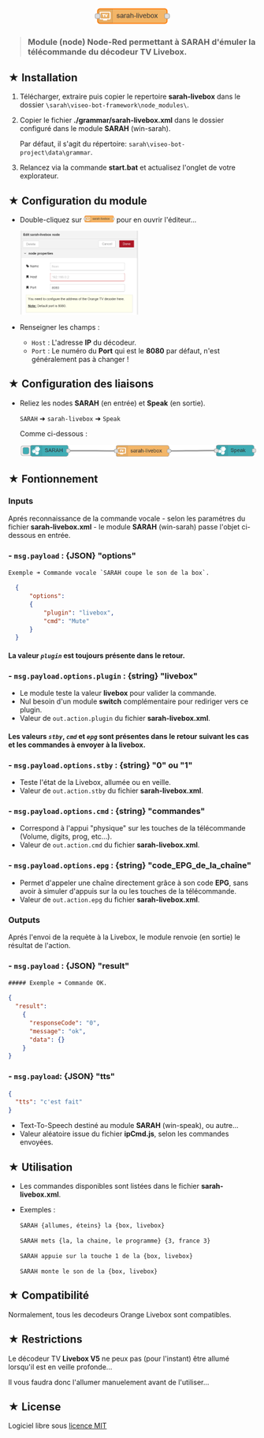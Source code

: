 <p align="center"><img src="./images/liveboxnode.svg" width="30%" height="30%"/></p>

> ### Module (node) Node-Red permettant à **SARAH** d'émuler la télécommande du décodeur TV **Livebox**.

## ★ Installation

1. Télécharger, extraire puis copier le repertoire **sarah-livebox** dans le dossier `\sarah\viseo-bot-framework\node_modules\`.

2. Copier le fichier **./grammar/sarah-livebox.xml** dans le dossier configuré dans le module **SARAH** (win-sarah).

    Par défaut, il s'agit du répertoire: `sarah\viseo-bot-project\data\grammar`.

3. Relancez via la commande **start.bat** et actualisez l'onglet de votre explorateur.

## ★ Configuration du module 

- Double-cliquez sur <img src="./images/liveboxnode.svg" width="13%" height="13%"/> pour en ouvrir l'éditeur...

    <img src="./images/liveboxconfig.PNG" width="50%" height="50%"/>

- Renseigner les champs :

    - <code>Host</code> : L'adresse **IP** du décodeur.
    - <code>Port</code> : Le numéro du **Port** qui est le **8080** par défaut, n'est généralement pas à changer !

## ★ Configuration des liaisons

- Reliez les nodes **SARAH** (en entrée) et **Speak** (en sortie).

    `SARAH` ➜ `sarah-livebox` ➜ `Speak`

    Comme ci-dessous :

    <img src="./images/nodes.PNG"/>

## ★ Fontionnement

### Inputs

Aprés reconnaissance de la commande vocale - selon les paramétres du fichier **sarah-livebox.xml** - le module **SARAH** (win-sarah) passe l'objet ci-dessous en entrée.

### - `msg.payload` : {JSON} **"options"**

    Exemple ➜ Commande vocale `SARAH coupe le son de la box`.

  ``` json
    {
        "options":
        {
            "plugin": "livebox",
            "cmd": "Mute"
        }
    }
  ```

#### La valeur *`plugin`* est toujours présente dans le retour.

### - `msg.payload.options.plugin` : {string} **"livebox"**
  
  - Le module teste la valeur **livebox** pour valider la commande.
  - Nul besoin d'un module **switch** complémentaire pour rediriger vers ce plugin.
  - Valeur de `out.action.plugin` du fichier **sarah-livebox.xml**.

#### Les valeurs *`stby`*, *`cmd`* et *`epg`* sont présentes dans le retour suivant les cas et les commandes à envoyer à la livebox.

### - `msg.payload.options.stby` : {string} **"0"** ou **"1"**

  - Teste l'état de la Livebox, allumée ou en veille.
  - Valeur de `out.action.stby` du fichier **sarah-livebox.xml**.

### - `msg.payload.options.cmd` : {string} **"commandes"**

  - Correspond à l'appui "physique" sur les touches de la télécommande (Volume, digits, prog, etc...).
  - Valeur de `out.action.cmd` du fichier **sarah-livebox.xml**.

### - `msg.payload.options.epg` : {string} **"code\_EPG\_de\_la\_chaîne"**

  - Permet d'appeler une chaîne directement grâce à son code **EPG**, sans avoir à simuler d'appuis sur la ou les touches de la télécommande.
  - Valeur de `out.action.epg` du fichier **sarah-livebox.xml**.

### Outputs

Aprés l'envoi de la requète à la Livebox, le module renvoie (en sortie) le résultat de l'action.

### - `msg.payload` : {JSON} **"result"**

    ##### Exemple ➜ Commande OK.
  
  ``` json
  {
    "result":
      {
        "responseCode": "0",
        "message": "ok",
        "data": {}
      }
  }
  ```

### - `msg.payload`: {JSON} **"tts"**

  ``` json
  {
    "tts": "c'est fait"
  }
  ```
    
  - Text-To-Speech destiné au module **SARAH** (win-speak), ou autre...
  - Valeur aléatoire issue du fichier **ipCmd.js**, selon les commandes envoyées.

## ★ Utilisation

  - Les commandes disponibles sont listées dans le fichier **sarah-livebox.xml**.

  - Exemples :

    ```SARAH {allumes, éteins} la {box, livebox}```

    ```SARAH mets {la, la chaine, le programme} {3, france 3}```

    ```SARAH appuie sur la touche 1 de la {box, livebox}```

    ```SARAH monte le son de la {box, livebox}```

## ★ Compatibilité

Normalement, tous les decodeurs Orange Livebox sont compatibles.

## ★ Restrictions

Le décodeur TV **Livebox V5** ne peux pas (pour l'instant) être allumé lorsqu'il est en veille profonde...

Il vous faudra donc l'allumer manuelement avant de l'utiliser...

## ★ License

Logiciel libre sous [licence MIT](https://github.com/PhilBri/SARAH-V5-Livebox/blob/master/LICENSE)